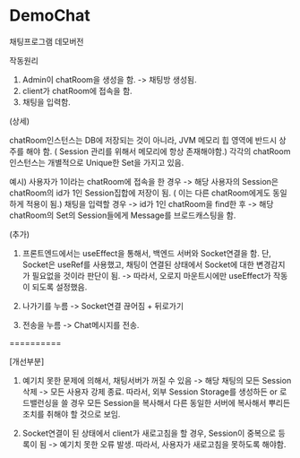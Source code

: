 # DemoChat
채팅프로그램 데모버전

작동원리
1. Admin이 chatRoom을 생성을 함. -> 채팅방 생성됨.
2. client가 chatRoom에 접속을 함.
3. 채팅을 입력함.

(상세)

chatRoom인스턴스는 DB에 저장되는 것이 아니라, JVM 메모리 힙 영역에 반드시 상주를 해야 함. ( Session 관리를 위해서 메모리에 항상 존재해야함.)
각각의 chatRoom인스턴스는 개별적으로 Unique한 Set<WebSocketSession>을 가지고 있음.

예시)
사용자가 1이라는 chatRoom에 접속을 한 경우 -> 해당 사용자의 Session은 chatRoom의 id가 1인 Session집합에 저장이 됨. ( 이는 다른 chatRoom에게도 동일하게 적용이 됨.)
채팅을 입력할 경우 -> id가 1인 chatRoom을 find한 후 -> 해당 chatRoom의 Set<WebSocketSession>의 Session들에게 Message를 브로드캐스팅을 함.

(추가)
1. 프론트엔드에서는 useEffect을 통해서, 백엔드 서버와 Socket연결을 함. 단, Socket은 useRef를 사용했고, 채팅이 연결된 상태에서 Socket에 대한 변경감지가 필요없을 것이라 판단이 됨.
-> 따라서, 오로지 마운트시에만 useEffect가 작동이 되도록 설정했음.

2. 나가기를 누름 -> Socket연결 끊어짐 + 뒤로가기
3. 전송을 누름 -> Chat메시지를 전송.

==========

[개선부분]
1. 예기치 못한 문제에 의해서, 채팅서버가 꺼질 수 있음 -> 해당 채팅의 모든 Session 삭제 -> 모든 사용자 강제 종료.
따라서, 외부 Session Storage를 생성하든 or 로드밸런싱을 쓸 경우 모든 Session을 복사해서 다른 동일한 서버에 복사해서 뿌리든 조치를 취해야 할 것으로 보임.

2. Socket연결이 된 상태에서 client가 새로고침을 할 경우, Session이 중복으로 등록이 됨 -> 예기치 못한 오류 발생.
따라서, 사용자가 새로고침을 못하도록 해야함.

